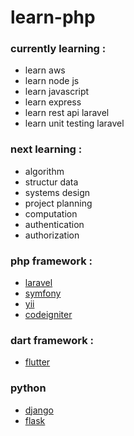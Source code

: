 # learn-php

### currently learning :
- learn aws
- learn node js
- learn javascript
- learn express
- learn rest api laravel
- learn unit testing laravel

### next learning :
- algorithm
- structur data
- systems design 
- project planning
- computation
- authentication
- authorization

### php framework :
- [laravel](https://laravel.com)
- [symfony](https://symfony.com)
- [yii](https://www.yiiframework.com)
- [codeigniter](https://www.codeigniter.com)

### dart framework :
- [flutter](https://flutter.dev)

### python
- [django](https://www.djangoproject.com)
- [flask](https://flask.palletsprojects.coms)
